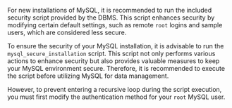For new installations of MySQL, it is recommended to run the included security 
script provided by the DBMS. This script enhances security by modifying 
certain default settings, such as remote `root` logins and sample users, which 
are considered less secure.

To ensure the security of your MySQL installation, it is advisable to run the 
`mysql_secure_installation` script. This script not only performs various 
actions to enhance security but also provides valuable measures to keep 
your MySQL environment secure. Therefore, it is recommended to execute the 
script before utilizing MySQL for data management.

However, to prevent entering a recursive loop during the script execution, 
you must first modify the authentication method for your `root` MySQL user.